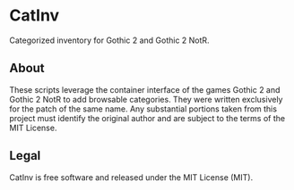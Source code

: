 CatInv
======

Categorized inventory for Gothic 2 and Gothic 2 NotR.


About
-----

These scripts leverage the container interface of the games Gothic 2 and Gothic 2 NotR to add browsable categories. They
were written exclusively for the patch of the same name. Any substantial portions taken from this project must identify
the original author and are subject to the terms of the MIT License.


Legal
-----

CatInv is free software and released under the MIT License (MIT).
